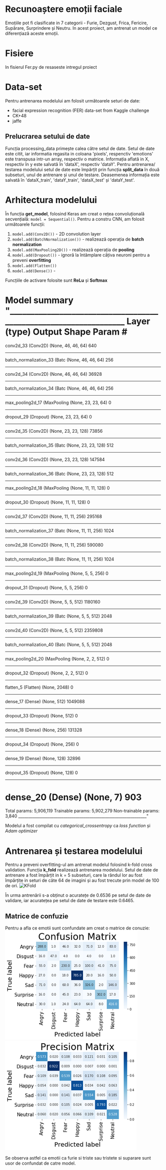 # Recunoaștere emoții faciale

Emoțiile pot fi clasificate in 7 categorii - Furie, Dezgust, Frica, Fericire, Supărare, Surprindere și Neutru.
In acest proiect, am antrenat un model ce diferențiază aceste emoții.

# Fisiere
In fisierul Fer.py de resaseste intregul proiect

# Data-set
Pentru antrenarea modelului am folosit următoarele seturi de date:

 - facial expression recognition (FER) data-set from Kaggle challenge
 - CK+48
 - jaffe
 
## Prelucrarea setului de date

Funcția processing_data primește calea către setul de date. Setul de date este citit, iar informatia regasita in coloana 'pixels', respenctiv 'emotions' este transpusa intr-un array, respectiv o matrice.
Informația aflată in X, respectiv în y este salvată în 'dataX', respectiv 'dataY'.
Pentru antrenarea/ testarea modelului setul de date este împărțit prin funcția **split_data** în două subseturi, unul de antrenare și unul de testare. Deasemenea informația este salvată în 'dataX_train', 'dataY_train', 'dataX_test' și 'dataY_test'.

# Arhitectura modelului
În funcția **get_model**, folosind Keras am creat o rețea convoluțională secvențială:  `model = Sequential()`. Pentru a constru CNN, am folosit următoarele funcții:

 1. `model.add(Conv2D())` - 2D convolution layer
 2. `model.add(BatchNormalization())` - realizează operația de **batch normalization**
 3. `model.add(MaxPooling2D())` - realizează operația de **pooling**
 4. `model.add(Dropout())` - ignoră la întâmplare câțiva neuroni pentru a preveni **overfitting**
 5. `model.add(Flatten())`
 6. `model.add(Dense())` -

Funcțiile de activare folosite sunt **ReLu** și **Softmax**

**Model summary**
"_________________________________________________________________
Layer (type)                 Output Shape              Param #   
=================================================================
conv2d_33 (Conv2D)           (None, 46, 46, 64)        640       
_________________________________________________________________
batch_normalization_33 (Batc (None, 46, 46, 64)        256       
_________________________________________________________________
conv2d_34 (Conv2D)           (None, 46, 46, 64)        36928     
_________________________________________________________________
batch_normalization_34 (Batc (None, 46, 46, 64)        256       
_________________________________________________________________
max_pooling2d_17 (MaxPooling (None, 23, 23, 64)        0         
_________________________________________________________________
dropout_29 (Dropout)         (None, 23, 23, 64)        0         
_________________________________________________________________
conv2d_35 (Conv2D)           (None, 23, 23, 128)       73856     
_________________________________________________________________
batch_normalization_35 (Batc (None, 23, 23, 128)       512       
_________________________________________________________________
conv2d_36 (Conv2D)           (None, 23, 23, 128)       147584    
_________________________________________________________________
batch_normalization_36 (Batc (None, 23, 23, 128)       512       
_________________________________________________________________
max_pooling2d_18 (MaxPooling (None, 11, 11, 128)       0         
_________________________________________________________________
dropout_30 (Dropout)         (None, 11, 11, 128)       0         
_________________________________________________________________
conv2d_37 (Conv2D)           (None, 11, 11, 256)       295168    
_________________________________________________________________
batch_normalization_37 (Batc (None, 11, 11, 256)       1024      
_________________________________________________________________
conv2d_38 (Conv2D)           (None, 11, 11, 256)       590080    
_________________________________________________________________
batch_normalization_38 (Batc (None, 11, 11, 256)       1024      
_________________________________________________________________
max_pooling2d_19 (MaxPooling (None, 5, 5, 256)         0         
_________________________________________________________________
dropout_31 (Dropout)         (None, 5, 5, 256)         0         
_________________________________________________________________
conv2d_39 (Conv2D)           (None, 5, 5, 512)         1180160   
_________________________________________________________________
batch_normalization_39 (Batc (None, 5, 5, 512)         2048      
_________________________________________________________________
conv2d_40 (Conv2D)           (None, 5, 5, 512)         2359808   
_________________________________________________________________
batch_normalization_40 (Batc (None, 5, 5, 512)         2048      
_________________________________________________________________
max_pooling2d_20 (MaxPooling (None, 2, 2, 512)         0         
_________________________________________________________________
dropout_32 (Dropout)         (None, 2, 2, 512)         0         
_________________________________________________________________
flatten_5 (Flatten)          (None, 2048)              0         
_________________________________________________________________
dense_17 (Dense)             (None, 512)               1049088   
_________________________________________________________________
dropout_33 (Dropout)         (None, 512)               0         
_________________________________________________________________
dense_18 (Dense)             (None, 256)               131328    
_________________________________________________________________
dropout_34 (Dropout)         (None, 256)               0         
_________________________________________________________________
dense_19 (Dense)             (None, 128)               32896     
_________________________________________________________________
dropout_35 (Dropout)         (None, 128)               0         
_________________________________________________________________
dense_20 (Dense)             (None, 7)                 903       
=================================================================
Total params: 5,906,119
Trainable params: 5,902,279
Non-trainable params: 3,840
_________________________________________________________________"


Modelul a fost compilat cu *categorical_crossentropy* ca *loss function* și *Adam optimizer*

# Antrenarea și testarea modelului
Pentru a preveni overfitting-ul am antrenat modelul folosind k-fold cross validation.
Funcția **k_fold** realizează antrenarea modelului.
Setul de date de antrenare a fost împărțit in k = 5 subseturi, care la rândul lor au fost  împărțite in seturi de câte 64 de imagini și au fost trecute prin model de 100 de ori. 
![](https://picasaweb.google.com/107503410125380287446/6730451544730563857#6730451547347497458 "KFold")

În urma antrenării s-a obținut o acuratețe de 0.6536 pe setul de date de validare, iar acuratețea pe setul de date de testare este 0.6465.

## Matrice de confuzie
Pentru a afla ce emotii sunt confundate am creat o matrice de conuzie:
![Matricea de confuzie](https://github.com/CristianaLazar/Recunoastere-emotii-faciale/blob/master/images/ConfMat.png "ConfMat")
![Matricea de precizie](https://github.com/CristianaLazar/Recunoastere-emotii-faciale/blob/master/images/PrecMat.png "PredMat")

Se observa astfel ca emotii ca furie si triste sau tristete si suparare sunt usor de confundat de catre model.
